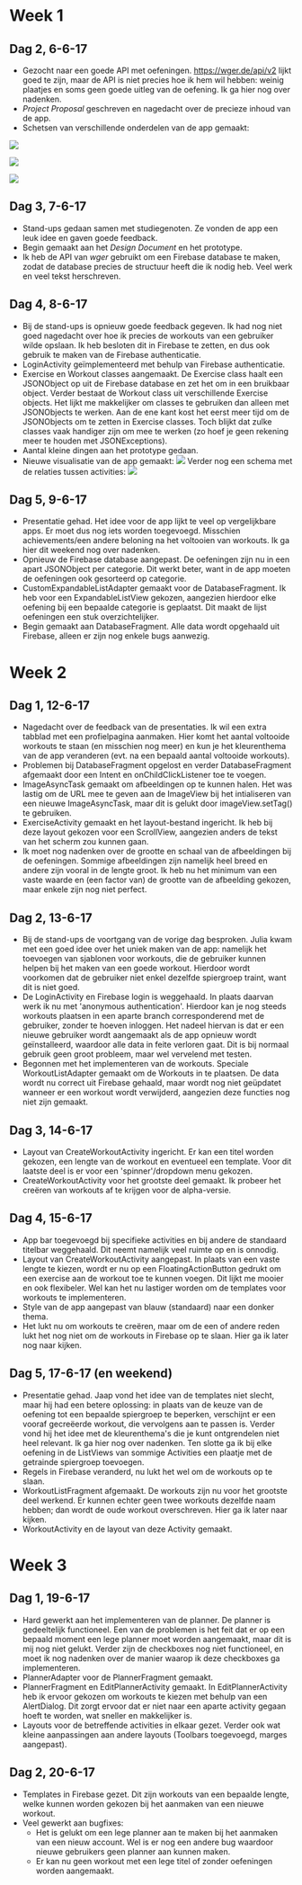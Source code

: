# Week 1

## Dag 2, 6-6-17

* Gezocht naar een goede API met oefeningen. https://wger.de/api/v2 lijkt
goed te zijn, maar de API is niet precies hoe ik hem wil hebben: weinig plaatjes
en soms geen goede uitleg van de oefening. Ik ga hier nog over nadenken.
* *Project Proposal* geschreven en nagedacht over de precieze inhoud van de app.
* Schetsen van verschillende onderdelen van de app gemaakt:

![](doc/exercises.jpg)

![](doc/workouts.jpg)

![](doc/schedule.jpg)

## Dag 3, 7-6-17

* Stand-ups gedaan samen met studiegenoten. Ze vonden de app een leuk idee
en gaven goede feedback.
* Begin gemaakt aan het *Design Document* en het prototype.
* Ik heb de API van *wger* gebruikt om een Firebase database te maken, zodat de database
precies de structuur heeft die ik nodig heb. Veel werk en veel tekst herschreven.

## Dag 4, 8-6-17

* Bij de stand-ups is opnieuw goede feedback gegeven. Ik had nog niet goed
nagedacht over hoe ik precies de workouts van een gebruiker wilde opslaan.
Ik heb besloten dit in Firebase te zetten, en dus ook gebruik te maken van
de Firebase authenticatie.
* LoginActivity geïmplementeerd met behulp van Firebase authenticatie.
* Exercise en Workout classes aangemaakt. De Exercise class haalt een
JSONObject op uit de Firebase database en zet het om in een bruikbaar object.
Verder bestaat de Workout class uit verschillende Exercise objects.
Het lijkt me makkelijker om classes te gebruiken dan alleen met JSONObjects
te werken. Aan de ene kant kost het eerst meer tijd om de JSONObjects om te zetten
in Exercise classes. Toch blijkt dat zulke classes vaak handiger zijn om
mee te werken (zo hoef je geen rekening meer te houden met JSONExceptions).
* Aantal kleine dingen aan het prototype gedaan.
* Nieuwe visualisatie van de app gemaakt:
![](doc/design.jpg)
Verder nog een schema met de relaties tussen activities:
![](doc/design_small.jpg)

## Dag 5, 9-6-17

* Presentatie gehad. Het idee voor de app lijkt te veel op vergelijkbare apps.
Er moet dus nog iets worden toegevoegd. Misschien achievements/een andere beloning
na het voltooien van workouts. Ik ga hier dit weekend nog over nadenken.
* Opnieuw de Firebase database aangepast. De oefeningen zijn nu in een apart
JSONObject per categorie. Dit werkt beter, want in de app moeten de oefeningen
ook gesorteerd op categorie.
* CustomExpandableListAdapter gemaakt voor de DatabaseFragment. Ik heb voor een
ExpandableListView gekozen, aangezien hierdoor elke oefening bij
een bepaalde categorie is geplaatst.
Dit maakt de lijst oefeningen een stuk overzichtelijker.
* Begin gemaakt aan DatabaseFragment. Alle data wordt opgehaald uit Firebase,
alleen er zijn nog enkele bugs aanwezig.

# Week 2

## Dag 1, 12-6-17

* Nagedacht over de feedback van de presentaties. Ik wil een extra tabblad met een profielpagina aanmaken. Hier komt het aantal voltooide workouts te staan (en misschien nog meer) en kun je het kleurenthema van de app veranderen (evt. na een bepaald aantal voltooide workouts).
* Problemen bij DatabaseFragment opgelost en verder DatabaseFragment afgemaakt door een Intent en onChildClickListener toe te voegen.
* ImageAsyncTask gemaakt om afbeeldingen op te kunnen halen. Het was lastig om de URL mee te geven aan de ImageView bij het intialiseren van een nieuwe ImageAsyncTask, maar dit is gelukt door imageView.setTag() te gebruiken.
* ExerciseActivity gemaakt en het layout-bestand ingericht. Ik heb bij deze layout gekozen voor een ScrollView, aangezien anders de tekst van het scherm zou kunnen gaan.
* Ik moet nog nadenken over de grootte en schaal van de afbeeldingen bij de oefeningen. Sommige afbeeldingen zijn namelijk heel breed en andere zijn vooral in de lengte groot. Ik heb nu het minimum van een vaste waarde en (een factor van) de grootte van de afbeelding gekozen, maar enkele zijn nog niet perfect.

## Dag 2, 13-6-17

* Bij de stand-ups de voortgang van de vorige dag besproken. Julia kwam met een goed idee over het uniek maken van de app: namelijk het toevoegen van sjablonen voor workouts, die de gebruiker kunnen helpen bij het maken van een goede workout. Hierdoor wordt voorkomen dat de gebruiker niet enkel dezelfde spiergroep traint, want dit is niet goed.
* De LoginActivity en Firebase login is weggehaald. In plaats daarvan werk ik nu met 'anonymous authentication'. Hierdoor kan je nog steeds workouts plaatsen in een aparte branch corresponderend met de gebruiker, zonder te hoeven inloggen. Het nadeel hiervan is dat er een nieuwe gebruiker wordt aangemaakt als de app opnieuw wordt geïnstalleerd, waardoor alle data in feite verloren gaat. Dit is bij normaal gebruik geen groot probleem, maar wel vervelend met testen.
* Begonnen met het implementeren van de workouts. Speciale WorkoutListAdapter gemaakt om de Workouts in te plaatsen. De data wordt nu correct uit Firebase gehaald, maar wordt nog niet geüpdatet wanneer er een workout wordt verwijderd, aangezien deze functies nog niet zijn gemaakt.

## Dag 3, 14-6-17

* Layout van CreateWorkoutActivity ingericht. Er kan een titel worden gekozen, een lengte van de workout en eventueel een template. Voor dit laatste deel is er voor een 'spinner'/dropdown menu gekozen.
* CreateWorkoutActivity voor het grootste deel gemaakt. Ik probeer het creëren van workouts af te krijgen voor de alpha-versie.

## Dag 4, 15-6-17

* App bar toegevoegd bij specifieke activities en bij andere de standaard titelbar weggehaald. Dit neemt namelijk veel ruimte op en is onnodig.
* Layout van CreateWorkoutActivity aangepast. In plaats van een vaste lengte te kiezen, wordt er nu op een FloatingActionButton gedrukt om een exercise aan de workout toe te kunnen voegen. Dit lijkt me mooier en ook flexibeler. Wel kan het nu lastiger worden om de templates voor workouts te implementeren.
* Style van de app aangepast van blauw (standaard) naar een donker thema.
* Het lukt nu om workouts te creëren, maar om de een of andere reden lukt het nog niet om de workouts in Firebase op te slaan. Hier ga ik later nog naar kijken.

## Dag 5, 17-6-17 (en weekend)

* Presentatie gehad. Jaap vond het idee van de templates niet slecht, maar hij had een betere oplossing: in plaats van de keuze van de oefening tot een bepaalde spiergroep te beperken, verschijnt er een vooraf gecreëerde workout, die vervolgens aan te passen is.
Verder vond hij het idee met de kleurenthema's die je kunt ontgrendelen niet heel relevant. Ik ga hier nog over nadenken. Ten slotte ga ik bij elke oefening in de ListViews van sommige Activities een plaatje met de getrainde spiergroep toevoegen.
* Regels in Firebase veranderd, nu lukt het wel om de workouts op te slaan.
* WorkoutListFragment afgemaakt. De workouts zijn nu voor het grootste deel werkend.
Er kunnen echter geen twee workouts dezelfde naam hebben; dan wordt de oude workout overschreven. Hier ga ik later naar kijken.
* WorkoutActivity en de layout van deze Activity gemaakt.

# Week 3

## Dag 1, 19-6-17

* Hard gewerkt aan het implementeren van de planner. De planner is gedeeltelijk functioneel. Een van de problemen is het feit dat er op een bepaald moment een lege planner moet worden aangemaakt, maar dit is mij nog niet gelukt. Verder zijn de checkboxes nog niet functioneel, en moet ik nog nadenken over de manier waarop ik deze checkboxes ga implementeren.
* PlannerAdapter voor de PlannerFragment gemaakt.
* PlannerFragment en EditPlannerActivity gemaakt. In EditPlannerActivity heb ik ervoor gekozen om workouts te kiezen met behulp van een AlertDialog. Dit zorgt ervoor dat er niet naar een aparte activity gegaan hoeft te worden, wat sneller en makkelijker is.
* Layouts voor de betreffende activities in elkaar gezet. Verder ook wat kleine aanpassingen aan andere layouts (Toolbars toegevoegd, marges aangepast).

## Dag 2, 20-6-17

* Templates in Firebase gezet. Dit zijn workouts van een bepaalde lengte, welke kunnen worden gekozen bij het aanmaken van een nieuwe workout.
* Veel gewerkt aan bugfixes:
  * Het is gelukt om een lege planner aan te maken bij het aanmaken van een nieuw account. Wel is er nog een andere bug waardoor nieuwe gebruikers geen planner aan kunnen maken.
  * Er kan nu geen workout met een lege titel of zonder oefeningen worden aangemaakt.
